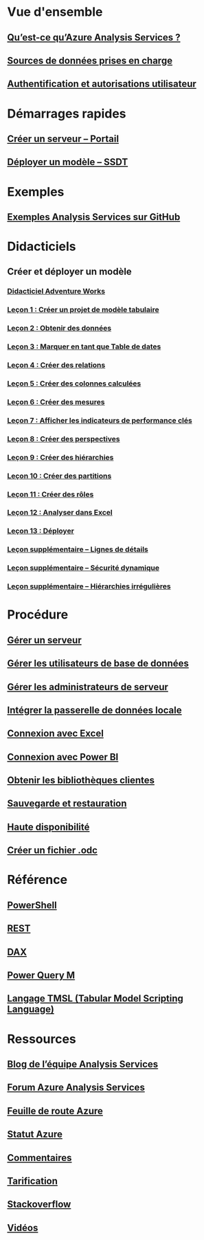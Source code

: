 

# Vue d'ensemble


## [Qu’est-ce qu’Azure Analysis Services ?](analysis-services-overview.md)


## [Sources de données prises en charge](analysis-services-datasource.md)


## [Authentification et autorisations utilisateur](analysis-services-manage-users.md)



# Démarrages rapides


## [Créer un serveur – Portail](analysis-services-create-server.md)


## [Déployer un modèle – SSDT](analysis-services-deploy.md)



# Exemples


## [Exemples Analysis Services sur GitHub](https://github.com/Microsoft/Analysis-Services)



# Didacticiels


## Créer et déployer un modèle


### [Didacticiel Adventure Works](tutorials/aas-adventure-works-tutorial.md)


### [Leçon 1 : Créer un projet de modèle tabulaire](tutorials/aas-lesson-1-create-a-new-tabular-model-project.md)


### [Leçon 2 : Obtenir des données](tutorials/aas-lesson-2-get-data.md)


### [Leçon 3 : Marquer en tant que Table de dates](tutorials/aas-lesson-3-mark-as-date-table.md) 


### [Leçon 4 : Créer des relations](tutorials/aas-lesson-4-create-relationships.md) 


### [Leçon 5 : Créer des colonnes calculées](tutorials/aas-lesson-5-create-calculated-columns.md)


### [Leçon 6 : Créer des mesures](tutorials/aas-lesson-6-create-measures.md)  


### [Leçon 7 : Afficher les indicateurs de performance clés](tutorials/aas-lesson-7-create-key-performance-indicators.md)  


### [Leçon 8 : Créer des perspectives](tutorials/aas-lesson-8-create-perspectives.md) 


### [Leçon 9 : Créer des hiérarchies](tutorials/aas-lesson-9-create-hierarchies.md) 


### [Leçon 10 : Créer des partitions](tutorials/aas-lesson-10-create-partitions.md) 


### [Leçon 11 : Créer des rôles](tutorials/aas-lesson-11-create-roles.md)


### [Leçon 12 : Analyser dans Excel](tutorials/aas-lesson-12-analyze-in-excel.md)


### [Leçon 13 : Déployer](tutorials/aas-lesson-13-deploy.md)


### [Leçon supplémentaire – Lignes de détails](tutorials/aas-supplemental-lesson-detail-rows.md)


### [Leçon supplémentaire – Sécurité dynamique](tutorials/aas-supplemental-lesson-dynamic-security.md)


### [Leçon supplémentaire – Hiérarchies irrégulières](tutorials/aas-supplemental-lesson-ragged-hierarchies.md)



# Procédure 


## [Gérer un serveur](analysis-services-manage.md)


## [Gérer les utilisateurs de base de données](analysis-services-database-users.md)


## [Gérer les administrateurs de serveur](analysis-services-server-admins.md)


## [Intégrer la passerelle de données locale](analysis-services-gateway.md)


## [Connexion avec Excel](analysis-services-connect-excel.md)


## [Connexion avec Power BI](analysis-services-connect-pbi.md)


## [Obtenir les bibliothèques clientes](analysis-services-data-providers.md)


## [Sauvegarde et restauration](analysis-services-backup.md)


## [Haute disponibilité](analysis-services-bcdr.md)


## [Créer un fichier .odc](analysis-services-odc.md)



# Référence


## [PowerShell](analysis-services-powershell.md)


## [REST](/rest/api/analysisservices)


## [DAX](https://msdn.microsoft.com/library/gg413422.aspx)


## [Power Query M](https://msdn.microsoft.com/library/mt211003.aspx)


## [Langage TMSL (Tabular Model Scripting Language)](https://docs.microsoft.com/sql/analysis-services/tabular-model-scripting-language-tmsl-reference)



# Ressources


## [Blog de l’équipe Analysis Services](https://blogs.msdn.microsoft.com/analysisservices/)


## [Forum Azure Analysis Services](https://social.msdn.microsoft.com/Forums/en-US/home?forum=AzureAnalysisServices)


## [Feuille de route Azure](https://azure.microsoft.com/roadmap/)


## [Statut Azure](https://azure.microsoft.com/status/)


## [Commentaires](https://feedback.azure.com/forums/556165-azure-analysis-services)


## [Tarification](https://azure.microsoft.com/pricing/details/analysis-services/)


## [Stackoverflow](http://stackoverflow.com/questions/tagged/azure-analysis-services)


## [Vidéos](https://azure.microsoft.com/resources/videos/index/?services=analysis-services&sort=newest)

